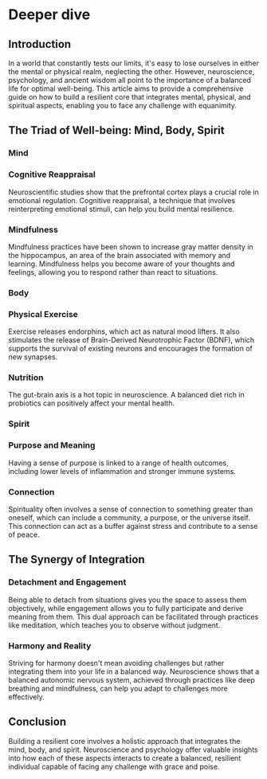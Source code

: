 # Deeper dive

## **Introduction**

In a world that constantly tests our limits, it's easy to lose ourselves in either the mental or physical realm, neglecting the other. However, neuroscience, psychology, and ancient wisdom all point to the importance of a balanced life for optimal well-being. This article aims to provide a comprehensive guide on how to build a resilient core that integrates mental, physical, and spiritual aspects, enabling you to face any challenge with equanimity.

## **The Triad of Well-being: Mind, Body, Spirit**

### **Mind**

### Cognitive Reappraisal

Neuroscientific studies show that the prefrontal cortex plays a crucial role in emotional regulation. Cognitive reappraisal, a technique that involves reinterpreting emotional stimuli, can help you build mental resilience.

### Mindfulness

Mindfulness practices have been shown to increase gray matter density in the hippocampus, an area of the brain associated with memory and learning. Mindfulness helps you become aware of your thoughts and feelings, allowing you to respond rather than react to situations.

### **Body**

### Physical Exercise

Exercise releases endorphins, which act as natural mood lifters. It also stimulates the release of Brain-Derived Neurotrophic Factor (BDNF), which supports the survival of existing neurons and encourages the formation of new synapses.

### Nutrition

The gut-brain axis is a hot topic in neuroscience. A balanced diet rich in probiotics can positively affect your mental health.

### **Spirit**

### Purpose and Meaning

Having a sense of purpose is linked to a range of health outcomes, including lower levels of inflammation and stronger immune systems.

### Connection

Spirituality often involves a sense of connection to something greater than oneself, which can include a community, a purpose, or the universe itself. This connection can act as a buffer against stress and contribute to a sense of peace.

## **The Synergy of Integration**

### **Detachment and Engagement**

Being able to detach from situations gives you the space to assess them objectively, while engagement allows you to fully participate and derive meaning from them. This dual approach can be facilitated through practices like meditation, which teaches you to observe without judgment.

### **Harmony and Reality**

Striving for harmony doesn't mean avoiding challenges but rather integrating them into your life in a balanced way. Neuroscience shows that a balanced autonomic nervous system, achieved through practices like deep breathing and mindfulness, can help you adapt to challenges more effectively.

## **Conclusion**

Building a resilient core involves a holistic approach that integrates the mind, body, and spirit. Neuroscience and psychology offer valuable insights into how each of these aspects interacts to create a balanced, resilient individual capable of facing any challenge with grace and poise.
